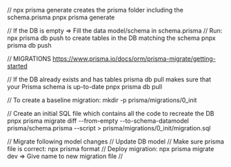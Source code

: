 // npx prisma generate creates the prisma folder including the schema.prisma
pnpx prisma generate

// If the DB is empty => Fill the data model/schema in schema.prisma
// Run: npx prisma db push to create tables in the DB matching the schema
pnpx prisma db push

// MIGRATIONS
https://www.prisma.io/docs/orm/prisma-migrate/getting-started

// If the DB already exists and has tables prisma db pull makes sure that your Prisma schema is up-to-date
pnpx prisma db pull

// To create a baseline migration:
mkdir -p prisma/migrations/0_init

// Create an initial SQL file which contains all the code to recreate the DB
pnpx prisma migrate diff --from-empty --to-schema-datamodel prisma/schema.prisma --script > prisma/migrations/0_init/migration.sql

// Migrate following model changes
//      Update DB model
//      Make sure prisma file is correct: npx prisma format
//      Deploy migration: npx prisma migrate dev    => Give name to new migration file
//      